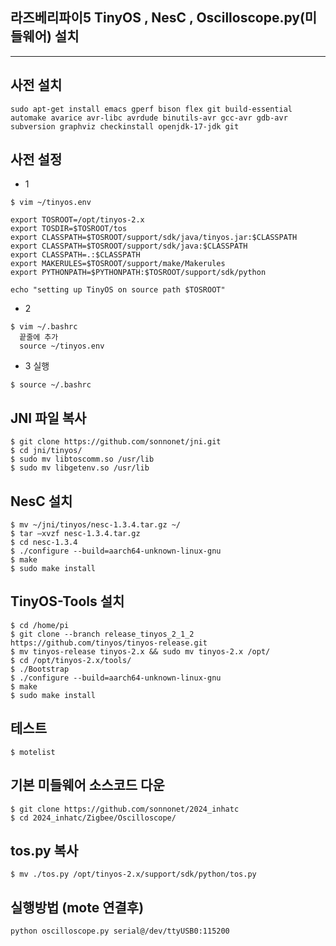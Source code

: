 ## 라즈베리파이5 TinyOS , NesC , Oscilloscope.py(미들웨어) 설치
-----
## 사전 설치

```
sudo apt-get install emacs gperf bison flex git build-essential automake avarice avr-libc avrdude binutils-avr gcc-avr gdb-avr subversion graphviz checkinstall openjdk-17-jdk git
```
## 사전 설정
- 1
```
$ vim ~/tinyos.env
```

```
export TOSROOT=/opt/tinyos-2.x
export TOSDIR=$TOSROOT/tos
export CLASSPATH=$TOSROOT/support/sdk/java/tinyos.jar:$CLASSPATH
export CLASSPATH=$TOSROOT/support/sdk/java:$CLASSPATH
export CLASSPATH=.:$CLASSPATH
export MAKERULES=$TOSROOT/support/make/Makerules
export PYTHONPATH=$PYTHONPATH:$TOSROOT/support/sdk/python
```
```
echo "setting up TinyOS on source path $TOSROOT"
```
- 2
```
$ vim ~/.bashrc
  끝줄에 추가
  source ~/tinyos.env
```
- 3 실행
```
$ source ~/.bashrc
```
## JNI 파일 복사
```
$ git clone https://github.com/sonnonet/jni.git
$ cd jni/tinyos/
$ sudo mv libtoscomm.so /usr/lib
$ sudo mv libgetenv.so /usr/lib
```
## NesC 설치
```
$ mv ~/jni/tinyos/nesc-1.3.4.tar.gz ~/
$ tar –xvzf nesc-1.3.4.tar.gz
$ cd nesc-1.3.4
$ ./configure --build=aarch64-unknown-linux-gnu
$ make
$ sudo make install
```
## TinyOS-Tools 설치
```
$ cd /home/pi
$ git clone --branch release_tinyos_2_1_2 https://github.com/tinyos/tinyos-release.git
$ mv tinyos-release tinyos-2.x && sudo mv tinyos-2.x /opt/
$ cd /opt/tinyos-2.x/tools/
$ ./Bootstrap
$ ./configure --build=aarch64-unknown-linux-gnu
$ make
$ sudo make install
```
## 테스트
```
$ motelist
```

## 기본 미들웨어 소스코드 다운
```
$ git clone https://github.com/sonnonet/2024_inhatc
$ cd 2024_inhatc/Zigbee/Oscilloscope/
```
## tos.py 복사
```
$ mv ./tos.py /opt/tinyos-2.x/support/sdk/python/tos.py
```
## 실행방법 (mote 연결후)
```
python oscilloscope.py serial@/dev/ttyUSB0:115200
```

